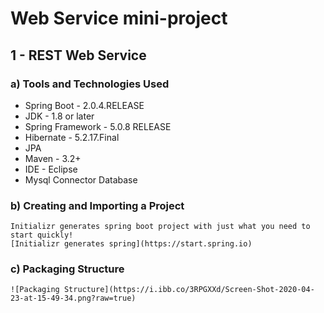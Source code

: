 # Web Service mini-project


## 1 - REST Web Service

### a) Tools and Technologies Used
  * Spring Boot - 2.0.4.RELEASE
  * JDK - 1.8 or later
  * Spring Framework - 5.0.8 RELEASE
  * Hibernate - 5.2.17.Final
  * JPA
  * Maven - 3.2+
  * IDE - Eclipse
  * Mysql Connector Database
  
### b) Creating and Importing a Project
    Initializr generates spring boot project with just what you need to start quickly!
    [Initializr generates spring](https://start.spring.io)

### c) Packaging Structure
    ![Packaging Structure](https://i.ibb.co/3RPGXXd/Screen-Shot-2020-04-23-at-15-49-34.png?raw=true)

